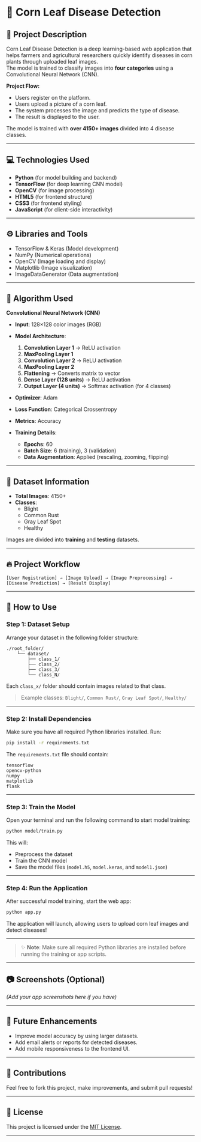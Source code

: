 # 🌽 Corn Leaf Disease Detection

## 📖 Project Description

Corn Leaf Disease Detection is a deep learning-based web application that helps farmers and agricultural researchers quickly identify diseases in corn plants through uploaded leaf images.  
The model is trained to classify images into **four categories** using a Convolutional Neural Network (CNN).

**Project Flow:**

- Users register on the platform.
- Users upload a picture of a corn leaf.
- The system processes the image and predicts the type of disease.
- The result is displayed to the user.

The model is trained with **over 4150+ images** divided into 4 disease classes.

---

## 💻 Technologies Used

- **Python** (for model building and backend)
- **TensorFlow** (for deep learning CNN model)
- **OpenCV** (for image processing)
- **HTML5** (for frontend structure)
- **CSS3** (for frontend styling)
- **JavaScript** (for client-side interactivity)

---

## ⚙️ Libraries and Tools

- TensorFlow & Keras (Model development)
- NumPy (Numerical operations)
- OpenCV (Image loading and display)
- Matplotlib (Image visualization)
- ImageDataGenerator (Data augmentation)

---

## 🧠 Algorithm Used

**Convolutional Neural Network (CNN)**

- **Input**: 128×128 color images (RGB)
- **Model Architecture**:

  1. **Convolution Layer 1** → ReLU activation
  2. **MaxPooling Layer 1**
  3. **Convolution Layer 2** → ReLU activation
  4. **MaxPooling Layer 2**
  5. **Flattening** → Converts matrix to vector
  6. **Dense Layer (128 units)** → ReLU activation
  7. **Output Layer (4 units)** → Softmax activation (for 4 classes)

- **Optimizer**: Adam
- **Loss Function**: Categorical Crossentropy
- **Metrics**: Accuracy

- **Training Details**:
  - **Epochs**: 60
  - **Batch Size**: 6 (training), 3 (validation)
  - **Data Augmentation**: Applied (rescaling, zooming, flipping)

---

## 📁 Dataset Information

- **Total Images**: 4150+
- **Classes**:
  - Blight
  - Common Rust
  - Gray Leaf Spot
  - Healthy

Images are divided into **training** and **testing** datasets.

---

## 🔥 Project Workflow

```plaintext
[User Registration] → [Image Upload] → [Image Preprocessing] → [Disease Prediction] → [Result Display]
```

---

## 🚀 How to Use

### Step 1: Dataset Setup

Arrange your dataset in the following folder structure:

```plaintext
./root_folder/
    └── dataset/
        ├── class_1/
        ├── class_2/
        ├── class_3/
        └── class_N/
```

Each `class_x/` folder should contain images related to that class.

> Example classes: `Blight/`, `Common Rust/`, `Gray Leaf Spot/`, `Healthy/`

---

### Step 2: Install Dependencies

Make sure you have all required Python libraries installed. Run:

```bash
pip install -r requirements.txt
```

The `requirements.txt` file should contain:

```plaintext
tensorflow
opencv-python
numpy
matplotlib
flask
```

---

### Step 3: Train the Model

Open your terminal and run the following command to start model training:

```bash
python model/train.py
```

This will:

- Preprocess the dataset
- Train the CNN model
- Save the model files (`model.h5`, `model.keras`, and `model1.json`)

---

### Step 4: Run the Application

After successful model training, start the web app:

```bash
python app.py
```

The application will launch, allowing users to upload corn leaf images and detect diseases!

---

> ✨ **Note**: Make sure all required Python libraries are installed before running the training or app scripts.

---

## 📷 Screenshots (Optional)

_(Add your app screenshots here if you have)_

---

## 📢 Future Enhancements

- Improve model accuracy by using larger datasets.
- Add email alerts or reports for detected diseases.
- Add mobile responsiveness to the frontend UI.

---

## 🤝 Contributions

Feel free to fork this project, make improvements, and submit pull requests!

---

## 📜 License

This project is licensed under the [MIT License](LICENSE).

---
